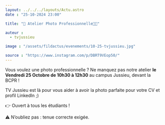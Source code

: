 ```yaml
---
layout: ../../../layouts/Actu.astro
date : "25-10-2024 23:00"

title: "📸 Atelier Photo Professionnelle👩‍💼"

auteur :
  - tvjussieu

image : "/assets/fildactus/evenements/10-25-tvjussieu.jpg"

source : "https://www.instagram.com/p/DBRT9VEop50/"
---
```


Vous voulez une photo professionnelle ? Ne manquez pas notre atelier __le Vendredi 25 Octobre de 10h30 à 12h30__ au campus Jussieu, devant la BCPR !

TV Jussieu est là pour vous aider à avoir la photo parfaite pour votre CV et profil LinkedIn ;)

👉 Ouvert à tous les étudiants !

⚠️ N’oubliez pas : tenue correcte exigée.